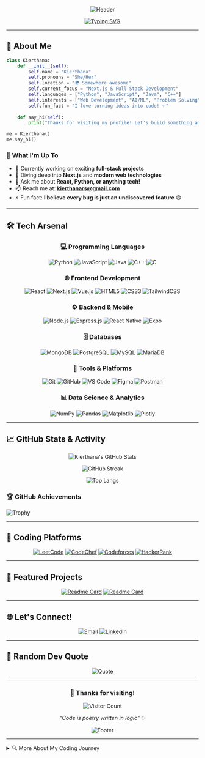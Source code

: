 
<div align="center">

![Header](https://capsule-render.vercel.app/api?type=waving&color=gradient&customColorList=6,11,20&height=300&section=header&text=Hey%20there!%20I'm%20Kierthana%20👋&fontSize=50&fontAlign=50&fontAlignY=40&desc=Full-Stack%20Developer%20|%20Problem%20Solver%20|%20Tech%20Enthusiast&descAlign=50&descAlignY=60&animation=fadeIn)

[![Typing SVG](https://readme-typing-svg.herokuapp.com?font=Fira+Code&size=22&duration=3000&pause=1000&color=6366F1&center=true&vCenter=true&multiline=true&width=600&height=100&lines=The+best+way+to+predict+the+future;is+to+create+it+%F0%9F%9A%80;Welcome+to+my+coding+universe!+%F0%9F%8C%8C)](https://git.io/typing-svg)

</div>

---

## 🌟 About Me

```python
class Kierthana:
    def __init__(self):
        self.name = "Kierthana"
        self.pronouns = "She/Her"
        self.location = "🌍 Somewhere awesome"
        self.current_focus = "Next.js & Full-Stack Development"
        self.languages = ["Python", "JavaScript", "Java", "C++"]
        self.interests = ["Web Development", "AI/ML", "Problem Solving"]
        self.fun_fact = "I love turning ideas into code! ✨"
    
    def say_hi(self):
        print("Thanks for visiting my profile! Let's build something amazing together 🚀")

me = Kierthana()
me.say_hi()
```

### 🎯 What I'm Up To
- 🔭 Currently working on exciting **full-stack projects**
- 🌱 Diving deep into **Next.js** and **modern web technologies**
- 💬 Ask me about **React, Python, or anything tech!**
- 📫 Reach me at: **kierthanars@gmail.com**
- ⚡ Fun fact: **I believe every bug is just an undiscovered feature** 😄

---

## 🛠️ Tech Arsenal

<div align="center">

### 💻 Programming Languages
![Python](https://img.shields.io/badge/Python-FFD43B?style=for-the-badge&logo=python&logoColor=blue)
![JavaScript](https://img.shields.io/badge/JavaScript-F7DF1E?style=for-the-badge&logo=javascript&logoColor=black)
![Java](https://img.shields.io/badge/Java-ED8B00?style=for-the-badge&logo=openjdk&logoColor=white)
![C++](https://img.shields.io/badge/C++-00599C?style=for-the-badge&logo=c%2B%2B&logoColor=white)
![C](https://img.shields.io/badge/C-00599C?style=for-the-badge&logo=c&logoColor=white)

### 🌐 Frontend Development
![React](https://img.shields.io/badge/React-20232A?style=for-the-badge&logo=react&logoColor=61DAFB)
![Next.js](https://img.shields.io/badge/Next.js-000000?style=for-the-badge&logo=next.js&logoColor=white)
![Vue.js](https://img.shields.io/badge/Vue.js-35495E?style=for-the-badge&logo=vue.js&logoColor=4FC08D)
![HTML5](https://img.shields.io/badge/HTML5-E34F26?style=for-the-badge&logo=html5&logoColor=white)
![CSS3](https://img.shields.io/badge/CSS3-1572B6?style=for-the-badge&logo=css3&logoColor=white)
![TailwindCSS](https://img.shields.io/badge/Tailwind_CSS-38B2AC?style=for-the-badge&logo=tailwind-css&logoColor=white)

### ⚙️ Backend & Mobile
![Node.js](https://img.shields.io/badge/Node.js-43853D?style=for-the-badge&logo=node.js&logoColor=white)
![Express.js](https://img.shields.io/badge/Express.js-404D59?style=for-the-badge&logo=express&logoColor=white)
![React Native](https://img.shields.io/badge/React_Native-20232A?style=for-the-badge&logo=react&logoColor=61DAFB)
![Expo](https://img.shields.io/badge/Expo-1C1E24?style=for-the-badge&logo=expo&logoColor=#D04A37)

### 🗄️ Databases
![MongoDB](https://img.shields.io/badge/MongoDB-4EA94B?style=for-the-badge&logo=mongodb&logoColor=white)
![PostgreSQL](https://img.shields.io/badge/PostgreSQL-316192?style=for-the-badge&logo=postgresql&logoColor=white)
![MySQL](https://img.shields.io/badge/MySQL-005C84?style=for-the-badge&logo=mysql&logoColor=white)
![MariaDB](https://img.shields.io/badge/MariaDB-003545?style=for-the-badge&logo=mariadb&logoColor=white)

### 🔧 Tools & Platforms
![Git](https://img.shields.io/badge/Git-F05032?style=for-the-badge&logo=git&logoColor=white)
![GitHub](https://img.shields.io/badge/GitHub-100000?style=for-the-badge&logo=github&logoColor=white)
![VS Code](https://img.shields.io/badge/VS_Code-0078D4?style=for-the-badge&logo=visual%20studio%20code&logoColor=white)
![Figma](https://img.shields.io/badge/Figma-F24E1E?style=for-the-badge&logo=figma&logoColor=white)
![Postman](https://img.shields.io/badge/Postman-FF6C37?style=for-the-badge&logo=postman&logoColor=white)

### 📊 Data Science & Analytics
![NumPy](https://img.shields.io/badge/NumPy-013243?style=for-the-badge&logo=numpy&logoColor=white)
![Pandas](https://img.shields.io/badge/Pandas-150458?style=for-the-badge&logo=pandas&logoColor=white)
![Matplotlib](https://img.shields.io/badge/Matplotlib-11557c?style=for-the-badge&logo=python&logoColor=white)
![Plotly](https://img.shields.io/badge/Plotly-3F4F75?style=for-the-badge&logo=plotly&logoColor=white)

</div>

---

## 📈 GitHub Stats & Activity

<div align="center">
  
![Kierthana's GitHub Stats](https://github-readme-stats.vercel.app/api?username=KierthanaRS&show_icons=true&theme=radical&hide_border=true&count_private=true)

![GitHub Streak](https://github-readme-streak-stats.herokuapp.com/?user=KierthanaRS&theme=radical&hide_border=true)

![Top Langs](https://github-readme-stats.vercel.app/api/top-langs/?username=KierthanaRS&hide=c%2B%2B&theme=radical)

</div>

### 🏆 GitHub Achievements
![Trophy](https://github-profile-trophy.vercel.app/?username=KierthanaRS&theme=radical&no-frame=true&no-bg=true&margin-w=4&column=7)

---

## 🏅 Coding Platforms

<div align="center">

[![LeetCode](https://img.shields.io/badge/LeetCode-FFA116?style=for-the-badge&logo=LeetCode&logoColor=black)](https://leetcode.com/u/kierthanars/)
[![CodeChef](https://img.shields.io/badge/CodeChef-5B4638?style=for-the-badge&logo=CodeChef&logoColor=white)](https://www.codechef.com/users/kierthanars)
[![Codeforces](https://img.shields.io/badge/Codeforces-445f9d?style=for-the-badge&logo=Codeforces&logoColor=white)](https://codeforces.com/profile/keerthanars.it2022)
[![HackerRank](https://img.shields.io/badge/HackerRank-2EC866?style=for-the-badge&logo=HackerRank&logoColor=white)](https://www.hackerrank.com/kierthanars)

</div>

---

## 🎨 Featured Projects

<div align="center">

[![Readme Card](https://github-readme-stats.vercel.app/api/pin/?username=KierthanaRS&repo=FAITH&theme=radical&hide_border=true)](https://github.com/KierthanaRS/FAITH)
[![Readme Card](https://github-readme-stats.vercel.app/api/pin/?username=KierthanaRS&repo=AzureVox&theme=radical&hide_border=true)](https://github.com/KierthanaRS/AzureVox)

</div>

---

## 🌐 Let's Connect!

<div align="center">

[![Email](https://img.shields.io/badge/Email-D14836?style=for-the-badge&logo=gmail&logoColor=white)](mailto:kierthanars@gmail.com)
[![LinkedIn](https://img.shields.io/badge/LinkedIn-0077B5?style=for-the-badge&logo=linkedin&logoColor=white)](https://www.linkedin.com/in/kierthana-rajesh-8b8b42256/)


</div>

---

## 💭 Random Dev Quote

<div align="center">

![Quote](https://quotes-github-readme.vercel.app/api?type=horizontal&theme=radical)

</div>

---



<div align="center">

### 💜 Thanks for visiting!

![Visitor Count](https://visitor-badge.laobi.icu/badge?page_id=KierthanaRS.KierthanaRS)

*"Code is poetry written in logic"* ✨

![Footer](https://capsule-render.vercel.app/api?type=waving&color=gradient&customColorList=6,11,20&height=200&section=footer&fontSize=24&fontAlign=50&fontAlignY=80&desc=Keep%20coding%20and%20stay%20awesome!%20🚀&descAlign=50&descAlignY=60&animation=fadeIn)

</div>

---

<details>
<summary>🔍 More About My Coding Journey</summary>

### 📚 Currently Learning
- 🚀 Building agentic AI systems that think and act
- 🧠 Exploring LLM-based memory, context handling, and prompt engineering
- 🛠️ Mastering full-stack patterns with Next.js + FastAPI + Azure
- ☁️ Working with Azure Services
- Working with MCP servers

### 🎪 Fun Projects I Want to Build
- 🧠 An AI teammate that can answer any questions from the database it is connected.
- 📡 A CLI agent that connects to cloud APIs and automates dev workflows
- 🧾 An AI-driven resume/career coach that knows my skills and builds custom prep plans
- 🎤 A VS Code extension that gives sarcastic code reviews (because why not?)

### 🧰 Favorite Tools & Languages
- 💙 Python (always my comfort zone)
- 🖤 Next.js + Tailwind = my aesthetic jam
- ☁️ Azure Dev life – Function Apps, Blob Storage, OpenAI, Search Services
</details>

